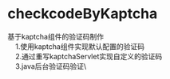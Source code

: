 # checkcodeByKaptcha
基于kaptcha组件的验证码制作\
&nbsp;&nbsp;&nbsp;&nbsp;1.使用kaptcha组件实现默认配置的验证码\
&nbsp;&nbsp;&nbsp;&nbsp;2.通过重写kaptchaServlet实现自定义的验证码\
&nbsp;&nbsp;&nbsp;&nbsp;3.java后台验证码验证\
